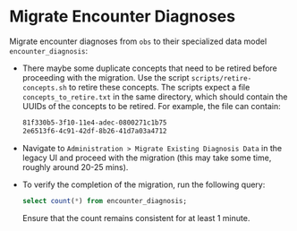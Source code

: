 # Migrate Encounter Diagnoses

Migrate encounter diagnoses from `obs` to their specialized data model `encounter_diagnosis`:

- There maybe some duplicate concepts that need to be retired before proceeding with the migration. Use the script `scripts/retire-concepts.sh` to retire these concepts. The scripts expect a file `concepts_to_retire.txt` in the same directory, which should contain the UUIDs of the concepts to be retired. For example, the file can contain:

    ```txt
    81f330b5-3f10-11e4-adec-0800271c1b75
    2e6513f6-4c91-42df-8b26-41d7a03a4712
    ```

- Navigate to `Administration > Migrate Existing Diagnosis Data` in the legacy UI and proceed with the migration (this may take some time, roughly around 20-25 mins).

- To verify the completion of the migration, run the following query:

    ```sql
    select count(*) from encounter_diagnosis;
    ```
    Ensure that the count remains consistent for at least 1 minute.
